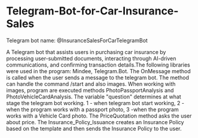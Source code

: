# Telegram-Bot-for-Car-Insurance-Sales

Telegram bot name: @InsuranceSalesForCarTelegramBot

  A Telegram bot that assists users in purchasing car insurance by processing
user-submitted documents, interacting through AI-driven communications, and confirming
transaction details.The following libraries were used in the program: Mindee, Telegram.Bot.
  The OnMessage method is called when the user sends a message to the telegram bot. The method can handle the command /start and also images. When working with images, program are executed methods PhotoPassportAnalysis and PhotoVehicleCardAnalysis.
  The variable "question" determines at what stage the telegram bot working. 1 - when telegram bot start working, 2 - when the program works with a passport photo, 3 -when the program works with a Vehicle Card photo. The PriceQuotation method asks the user about price. The Insurance_Policy_Issuance creates an Insurance Policy based on the template and then sends the Insurance Policy to the user.
